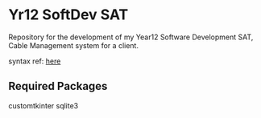 # Yr12 SoftDev SAT
 Repository for the development of my Year12 Software Development SAT, Cable Management system for a client.

syntax ref: [here](https://docs.github.com/en/get-started/writing-on-github/getting-started-with-writing-and-formatting-on-github/basic-writing-and-formatting-syntax)

## Required Packages
customtkinter
sqlite3